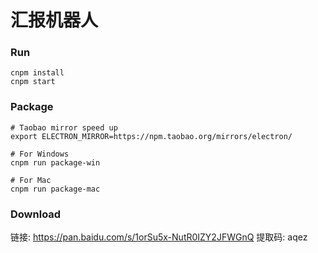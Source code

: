 # 汇报机器人

### Run

```
cnpm install
cnpm start
```

### Package

```
# Taobao mirror speed up
export ELECTRON_MIRROR=https://npm.taobao.org/mirrors/electron/

# For Windows
cnpm run package-win

# For Mac
cnpm run package-mac
```

### Download

链接: https://pan.baidu.com/s/1orSu5x-NutR0IZY2JFWGnQ 提取码: aqez

